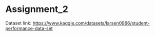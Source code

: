 # Assignment_2

Dataset link: https://www.kaggle.com/datasets/larsen0966/student-performance-data-set
